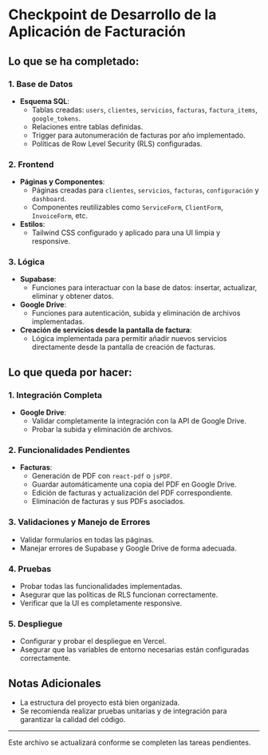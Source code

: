 # Checkpoint de Desarrollo de la Aplicación de Facturación

## Lo que se ha completado:

### 1. Base de Datos
- **Esquema SQL**:
  - Tablas creadas: `users`, `clientes`, `servicios`, `facturas`, `factura_items`, `google_tokens`.
  - Relaciones entre tablas definidas.
  - Trigger para autonumeración de facturas por año implementado.
  - Políticas de Row Level Security (RLS) configuradas.

### 2. Frontend
- **Páginas y Componentes**:
  - Páginas creadas para `clientes`, `servicios`, `facturas`, `configuración` y `dashboard`.
  - Componentes reutilizables como `ServiceForm`, `ClientForm`, `InvoiceForm`, etc.
- **Estilos**:
  - Tailwind CSS configurado y aplicado para una UI limpia y responsive.

### 3. Lógica
- **Supabase**:
  - Funciones para interactuar con la base de datos: insertar, actualizar, eliminar y obtener datos.
- **Google Drive**:
  - Funciones para autenticación, subida y eliminación de archivos implementadas.
- **Creación de servicios desde la pantalla de factura**:
  - Lógica implementada para permitir añadir nuevos servicios directamente desde la pantalla de creación de facturas.

## Lo que queda por hacer:

### 1. Integración Completa
- **Google Drive**:
  - Validar completamente la integración con la API de Google Drive.
  - Probar la subida y eliminación de archivos.

### 2. Funcionalidades Pendientes
- **Facturas**:
  - Generación de PDF con `react-pdf` o `jsPDF`.
  - Guardar automáticamente una copia del PDF en Google Drive.
  - Edición de facturas y actualización del PDF correspondiente.
  - Eliminación de facturas y sus PDFs asociados.

### 3. Validaciones y Manejo de Errores
- Validar formularios en todas las páginas.
- Manejar errores de Supabase y Google Drive de forma adecuada.

### 4. Pruebas
- Probar todas las funcionalidades implementadas.
- Asegurar que las políticas de RLS funcionan correctamente.
- Verificar que la UI es completamente responsive.

### 5. Despliegue
- Configurar y probar el despliegue en Vercel.
- Asegurar que las variables de entorno necesarias están configuradas correctamente.

## Notas Adicionales
- La estructura del proyecto está bien organizada.
- Se recomienda realizar pruebas unitarias y de integración para garantizar la calidad del código.

---

Este archivo se actualizará conforme se completen las tareas pendientes.
